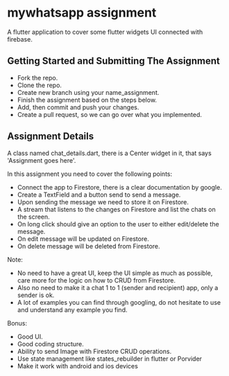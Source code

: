 # mywhatsapp assignment

A flutter application to cover some flutter widgets UI connected with firebase.

## Getting Started and Submitting The Assignment
- Fork the repo.
- Clone the repo.
- Create new branch using your name_assignment.
- Finish the assignment based on the steps below.
- Add, then commit and push your changes.
- Create a pull request, so we can go over what you implemented.

## Assignment Details
A class named chat_details.dart, there is a Center widget in it, that says 'Assignment goes here'.

In this assignment you need to cover the following points:
- Connect the app to Firestore, there is a clear documentation by google.
- Create a TextField and a button send to send a message.
- Upon sending the message we need to store it on Firestore.
- A stream that listens to the changes on Firestore and list the chats on the screen.
- On long click should give an option to the user to either edit/delete the message.
- On edit message will be updated on Firestore.
- On delete message will be deleted from Firestore.

Note:
- No need to have a great UI, keep the UI simple as much as possible, care more
for the logic on how to CRUD from Firestore.
- Also no need to make it a chat 1 to 1 (sender and recipient) app, only a sender is ok.
- A lot of examples you can find through googling, do not hesitate to use and understand any example you find.

Bonus:
- Good UI.
- Good coding structure.
- Ability to send Image with Firestore CRUD operations.
- Use state management like states_rebuilder in flutter or Porvider
- Make it work with android and ios devices

